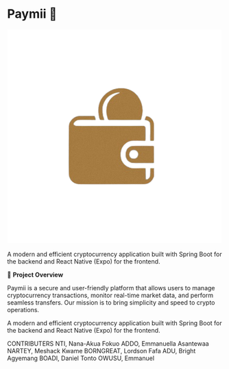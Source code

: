 
# Paymii 🚀

![Paymii Banner](/paymiiLogo.png)

A modern and efficient cryptocurrency application built with Spring Boot for the backend and React Native (Expo) for the frontend.

📌 **Project Overview**

Paymii is a secure and user-friendly platform that allows users to manage cryptocurrency transactions, monitor real-time market data, and perform seamless transfers. Our mission is to bring simplicity and speed to crypto operations.


A modern and efficient cryptocurrency application built with Spring Boot for the backend and React Native (Expo) for the frontend.

CONTRIBUTERS
NTI, Nana-Akua Fokuo
ADDO, Emmanuella Asantewaa
NARTEY, Meshack Kwame
BORNGREAT, Lordson Fafa
ADU, Bright Agyemang
BOADI, Daniel Tonto
OWUSU, Emmanuel
